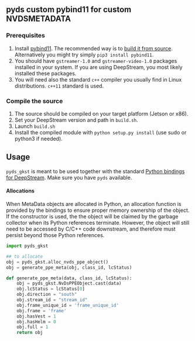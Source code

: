## pyds custom pybind11 for custom NVDSMETADATA

### Prerequisites

1. Install [pybind11](https://github.com/pybind/pybind11). The recommended way is to [build it from source](https://pybind11.readthedocs.io/en/stable/basics.html?highlight=install#compiling-the-test-cases). Alternatively you might try simply `pip3 install pybind11`.
2. You should have `gstreamer-1.0` and `gstreamer-video-1.0` packages installed in your system. If you are using DeepStream, you most likely installed these packages.
3. You will need also the standard `c++` compiler you usually find in Linux distributions. `c++11` standard is used.

### Compile the source

1. The source should be compiled on your target platform (Jetson or x86).
2. Set your DeepStream version and path in `build.sh`.
3. Launch `build.sh`
4. Install the compiled module with `python setup.py install` (use sudo or python3 if needed).


## Usage

`pyds_gkst` is meant to be used together with the standard [Python bindings for DeepStream](https://github.com/NVIDIA-AI-IOT/deepstream_python_apps). Make sure you have `pyds` available.

#### Allocations

When MetaData objects are allocated in Python, an allocation function is provided by the bindings to ensure proper memory ownership of the object. If the constructor is used, the the object will be claimed by the garbage collector when its Python references terminate. However, the object will still need to be accessed by C/C++ code downstream, and therefore must persist beyond those Python references.  

```python
import pyds_gkst

## to allocate 
obj = pyds_gkst.alloc_nvds_ppe_object()
obj = generate_ppe_meta(obj, class_id, lcStatus)

def generate_ppe_meta(data, class_id, lcStatus):
    obj = pyds_gkst.NvDsPPEObject.cast(data)
    obj.lcStatus = lcStatus[0]
    obj.direction = "south"
    obj.stream_id = "stream_id"
    obj.frame_unique_id = 'frame_unique_id'
    obj.frame = 'frame'
    obj.hasVest = 1
    obj.hasHelm = 0
    obj.full = 1    
    return obj
```